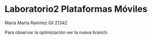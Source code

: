 # Laboratorio2 Plataformas Móviles

María Marta Ramírez Gil 21342

Para observar la optimización ver la nueva branch.
 
